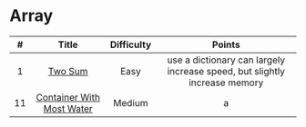 # Array
| # | Title | Difficulty |Points|
| :-----:| :----: | :----: |:----:|
|1|[Two Sum](https://github.com/yuxuanm/LeetCode-Python/blob/master/Array/1.TwoSum.py)| Easy |use a dictionary can largely increase speed, but slightly increase memory|
| 11 | [Container With Most Water]() | Medium |a|
